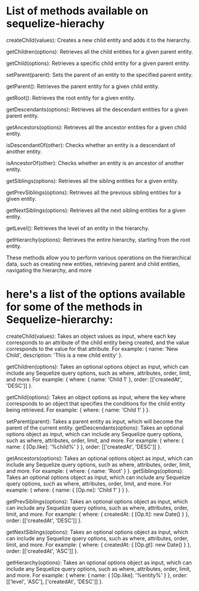 # List of methods available on sequelize-hierachy

createChild(values): Creates a new child entity and adds it to the hierarchy.

getChildren(options): Retrieves all the child entities for a given parent entity.

getChild(options): Retrieves a specific child entity for a given parent entity.

setParent(parent): Sets the parent of an entity to the specified parent entity.

getParent(): Retrieves the parent entity for a given child entity.

getRoot(): Retrieves the root entity for a given entity.

getDescendants(options): Retrieves all the descendant entities for a given parent entity.

getAncestors(options): Retrieves all the ancestor entities for a given child entity.

isDescendantOf(other): Checks whether an entity is a descendant of another entity.

isAncestorOf(other): Checks whether an entity is an ancestor of another entity.

getSiblings(options): Retrieves all the sibling entities for a given entity.

getPrevSiblings(options): Retrieves all the previous sibling entities for a given entity.

getNextSiblings(options): Retrieves all the next sibling entities for a given entity.

getLevel(): Retrieves the level of an entity in the hierarchy.

getHierarchy(options): Retrieves the entire hierarchy, starting from the root entity.

These methods allow you to perform various operations on the hierarchical data, such as creating new entities, retrieving parent and child entities, navigating the hierarchy, and more

# here's a list of the options available for some of the methods in Sequelize-hierarchy:

createChild(values): Takes an object values as input, where each key corresponds to an attribute of the child entity being created, and the value corresponds to the value for that attribute. For example: { name: 'New Child', description: 'This is a new child entity' }.

getChildren(options): Takes an optional options object as input, which can include any Sequelize query options, such as where, attributes, order, limit, and more. For example: { where: { name: 'Child 1' }, order: [['createdAt', 'DESC']] }.

getChild(options): Takes an object options as input, where the key where corresponds to an object that specifies the conditions for the child entity being retrieved. For example: { where: { name: 'Child 1' } }.

setParent(parent): Takes a parent entity as input, which will become the parent of the current entity.
getDescendants(options): Takes an optional options object as input, which can include any Sequelize query options, such as where, attributes, order, limit, and more. For example: { where: { name: { [Op.like]: '%child%' } }, order: [['createdAt', 'DESC']] }.

getAncestors(options): Takes an optional options object as input, which can include any Sequelize query options, such as where, attributes, order, limit, and more. For example: { where: { name: 'Root' } }.
getSiblings(options): Takes an optional options object as input, which can include any Sequelize query options, such as where, attributes, order, limit, and more. For example: { where: { name: { [Op.ne]: 'Child 1' } } }.

getPrevSiblings(options): Takes an optional options object as input, which can include any Sequelize query options, such as where, attributes, order, limit, and more. For example: { where: { createdAt: { [Op.lt]: new Date() } }, order: [['createdAt', 'DESC']] }.

getNextSiblings(options): Takes an optional options object as input, which can include any Sequelize query options, such as where, attributes, order, limit, and more. For example: { where: { createdAt: { [Op.gt]: new Date() } }, order: [['createdAt', 'ASC']] }.

getHierarchy(options): Takes an optional options object as input, which can include any Sequelize query options, such as where, attributes, order, limit, and more. For example: { where: { name: { [Op.like]: '%entity%' } }, order: [['level', 'ASC'], ['createdAt', 'DESC']] }.
